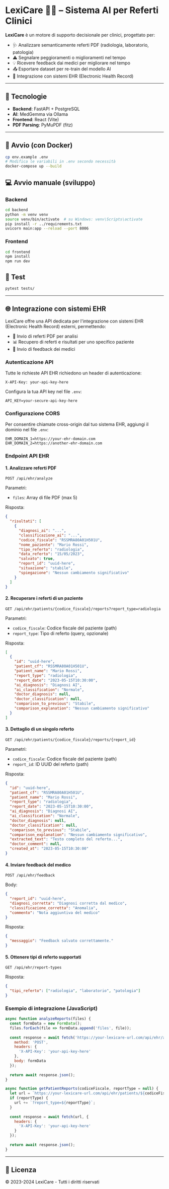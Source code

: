 # LexiCare 🧠💬 – Sistema AI per Referti Clinici

**LexiCare** è un motore di supporto decisionale per clinici, progettato per:
- 🩺 Analizzare semanticamente referti PDF (radiologia, laboratorio, patologia)
- ⚠️ Segnalare peggioramenti o miglioramenti nel tempo
- 💡 Ricevere feedback dai medici per migliorare nel tempo
- 📤 Esportare dataset per re-train del modello AI
- 🔄 Integrazione con sistemi EHR (Electronic Health Record)

---

## 🔧 Tecnologie
- **Backend**: FastAPI + PostgreSQL
- **AI**: MedGemma via Ollama
- **Frontend**: React (Vite)
- **PDF Parsing**: PyMuPDF (fitz)

---

## 🚀 Avvio (con Docker)

```bash
cp env.example .env
# Modifica le variabili in .env secondo necessità
docker-compose up --build
```

## 💻 Avvio manuale (sviluppo)

### Backend

```bash
cd backend
python -m venv venv
source venv/bin/activate  # su Windows: venv\Scripts\activate
pip install -r ../requirements.txt
uvicorn main:app --reload --port 8006
```

### Frontend

```bash
cd frontend
npm install
npm run dev
```

## 🧪 Test

```bash
pytest tests/
```

---

## 🌐 Integrazione con sistemi EHR

LexiCare offre una API dedicata per l'integrazione con sistemi EHR (Electronic Health Record) esterni, permettendo:

- 📄 Invio di referti PDF per analisi
- 📊 Recupero di referti e risultati per uno specifico paziente
- 💬 Invio di feedback dei medici

### Autenticazione API

Tutte le richieste API EHR richiedono un header di autenticazione:

```
X-API-Key: your-api-key-here
```

Configura la tua API key nel file `.env`:

```
API_KEY=your-secure-api-key-here
```

### Configurazione CORS

Per consentire chiamate cross-origin dal tuo sistema EHR, aggiungi il dominio nel file `.env`:

```
EHR_DOMAIN_1=https://your-ehr-domain.com
EHR_DOMAIN_2=https://another-ehr-domain.com
```

### Endpoint API EHR

#### 1. Analizzare referti PDF

```http
POST /api/ehr/analyze
```

Parametri:
- `files`: Array di file PDF (max 5)

Risposta:
```json
{
  "risultati": [
    {
      "diagnosi_ai": "...",
      "classificazione_ai": "...",
      "codice_fiscale": "RSSMRA80A01H501U",
      "nome_paziente": "Mario Rossi",
      "tipo_referto": "radiologia",
      "data_referto": "15/05/2023",
      "salvato": true,
      "report_id": "uuid-here",
      "situazione": "stabile",
      "spiegazione": "Nessun cambiamento significativo"
    }
  ]
}
```

#### 2. Recuperare i referti di un paziente

```http
GET /api/ehr/patients/{codice_fiscale}/reports?report_type=radiologia
```

Parametri:
- `codice_fiscale`: Codice fiscale del paziente (path)
- `report_type`: Tipo di referto (query, opzionale)

Risposta:
```json
[
  {
    "id": "uuid-here",
    "patient_cf": "RSSMRA80A01H501U",
    "patient_name": "Mario Rossi",
    "report_type": "radiologia",
    "report_date": "2023-05-15T10:30:00",
    "ai_diagnosis": "Diagnosi AI",
    "ai_classification": "Normale",
    "doctor_diagnosis": null,
    "doctor_classification": null,
    "comparison_to_previous": "Stabile",
    "comparison_explanation": "Nessun cambiamento significativo"
  }
]
```

#### 3. Dettaglio di un singolo referto

```http
GET /api/ehr/patients/{codice_fiscale}/reports/{report_id}
```

Parametri:
- `codice_fiscale`: Codice fiscale del paziente (path)
- `report_id`: ID UUID del referto (path)

Risposta:
```json
{
  "id": "uuid-here",
  "patient_cf": "RSSMRA80A01H501U",
  "patient_name": "Mario Rossi",
  "report_type": "radiologia",
  "report_date": "2023-05-15T10:30:00",
  "ai_diagnosis": "Diagnosi AI",
  "ai_classification": "Normale",
  "doctor_diagnosis": null,
  "doctor_classification": null,
  "comparison_to_previous": "Stabile",
  "comparison_explanation": "Nessun cambiamento significativo",
  "extracted_text": "Testo completo del referto...",
  "doctor_comment": null,
  "created_at": "2023-05-15T10:30:00"
}
```

#### 4. Inviare feedback del medico

```http
POST /api/ehr/feedback
```

Body:
```json
{
  "report_id": "uuid-here",
  "diagnosi_corretta": "Diagnosi corretta dal medico",
  "classificazione_corretta": "Anomalia",
  "commento": "Nota aggiuntiva del medico"
}
```

Risposta:
```json
{
  "messaggio": "Feedback salvato correttamente."
}
```

#### 5. Ottenere tipi di referto supportati

```http
GET /api/ehr/report-types
```

Risposta:
```json
{
  "tipi_referto": ["radiologia", "laboratorio", "patologia"]
}
```

### Esempio di integrazione (JavaScript)

```javascript
async function analyzeReports(files) {
  const formData = new FormData();
  files.forEach(file => formData.append('files', file));
  
  const response = await fetch('https://your-lexicare-url.com/api/ehr/analyze', {
    method: 'POST',
    headers: {
      'X-API-Key': 'your-api-key-here'
    },
    body: formData
  });
  
  return await response.json();
}

async function getPatientReports(codiceFiscale, reportType = null) {
  let url = `https://your-lexicare-url.com/api/ehr/patients/${codiceFiscale}/reports`;
  if (reportType) {
    url += `?report_type=${reportType}`;
  }
  
  const response = await fetch(url, {
    headers: {
      'X-API-Key': 'your-api-key-here'
    }
  });
  
  return await response.json();
}
```

---

## 📝 Licenza
© 2023-2024 LexiCare - Tutti i diritti riservati
